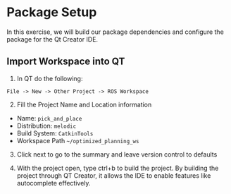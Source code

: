 # Package Setup
In this exercise, we will build our package dependencies and configure the package for the Qt Creator IDE. 


## Import Workspace into QT
1) In QT do the following:
```
File -> New -> Other Project -> ROS Workspace
```
2) Fill the Project Name and Location information

* Name:  ```pick_and_place```
* Distribution: ```melodic```
* Build System: ```CatkinTools```
* Workspace Path ```~/optimized_planning_ws```

3) Click next to go to the summary and leave version control to defaults

4) With the project open, type ctrl+b to build the project. By building the project through QT Creator, it allows the IDE to enable features like autocomplete effectively.
